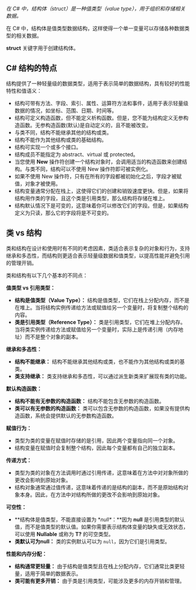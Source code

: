 *在 C# 中，结构体（struct）是一种值类型（value type），用于组织和存储相关数据。*

在 C# 中，结构体是值类型数据结构，这样使得一个单一变量可以存储各种数据类型的相关数据。

**struct** 关键字用于创建结构体。



## C# 结构的特点

结构提供了一种轻量级的数据类型，适用于表示简单的数据结构，具有较好的性能特性和值语义：

- 结构可带有方法、字段、索引、属性、运算符方法和事件，适用于表示轻量级数据的情况，如坐标、范围、日期、时间等。
- 结构可定义构造函数，但不能定义析构函数。但是，您不能为结构定义无参构造函数。无参构造函数(默认)是自动定义的，且不能被改变。
- 与类不同，结构不能继承其他的结构或类。
- 结构不能作为其他结构或类的基础结构。
- 结构可实现一个或多个接口。
- 结构成员不能指定为 abstract、virtual 或 protected。
- 当您使用 **New** 操作符创建一个结构对象时，会调用适当的构造函数来创建结构。与类不同，结构可以不使用 New 操作符即可被实例化。
- 如果不使用 New 操作符，只有在所有的字段都被初始化之后，字段才被赋值，对象才被使用。
- 结构变量通常分配在栈上，这使得它们的创建和销毁速度更快。但是，如果将结构用作类的字段，且这个类是引用类型，那么结构将存储在堆上。
- 结构默认情况下是可变的，这意味着你可以修改它们的字段。但是，如果结构定义为只读，那么它的字段将是不可变的。

## 类 vs 结构

类和结构在设计和使用时有不同的考虑因素，类适合表示复杂的对象和行为，支持继承和多态性，而结构则更适合表示轻量级数据和值类型，以提高性能并避免引用的管理开销。

类和结构有以下几个基本的不同点：

**值类型 vs 引用类型：**

- **结构是值类型（Value Type）：** 结构是值类型，它们在栈上分配内存，而不是在堆上。当将结构实例传递给方法或赋值给另一个变量时，将复制整个结构的内容。
- **类是引用类型（Reference Type）：** 类是引用类型，它们在堆上分配内存。当将类实例传递给方法或赋值给另一个变量时，实际上是传递引用（内存地址）而不是整个对象的副本。

**继承和多态性：**

- **结构不能继承：** 结构不能继承其他结构或类，也不能作为其他结构或类的基类。
- **类支持继承：** 类支持继承和多态性，可以通过派生新类来扩展现有类的功能。

**默认构造函数：**

- **结构不能有无参数的构造函数：** 结构不能包含无参数的构造函数。
- **类可以有无参数的构造函数：** 类可以包含无参数的构造函数，如果没有提供构造函数，系统会提供默认的无参数构造函数。

**赋值行为：**

- 类型为类的变量在赋值时存储的是引用，因此两个变量指向同一个对象。
- 结构变量在赋值时会复制整个结构，因此每个变量都有自己的独立副本。

**传递方式：**

- 类型为类的对象在方法调用时通过引用传递，这意味着在方法中对对象所做的更改会影响到原始对象。
- 结构对象通常通过值传递，这意味着传递的是结构的副本，而不是原始结构对象本身。因此，在方法中对结构所做的更改不会影响到原始对象。

**可空性：**

- **结构体是值类型，不能直接设置为 \**null\**：**因为 **null** 是引用类型的默认值，而不是值类型的默认值。如果你需要表示结构体变量的缺失或无效状态，可以使用 **Nullable<T>** 或称为 **T?** 的可空类型。
- **类默认可为null：** 类的实例默认可以为 `null`，因为它们是引用类型。

**性能和内存分配：**

- **结构通常更轻量：** 由于结构是值类型且在栈上分配内存，它们通常比类更轻量，适用于简单的数据表示。
- **类可能有更多开销：** 由于类是引用类型，可能涉及更多的内存开销和管理。